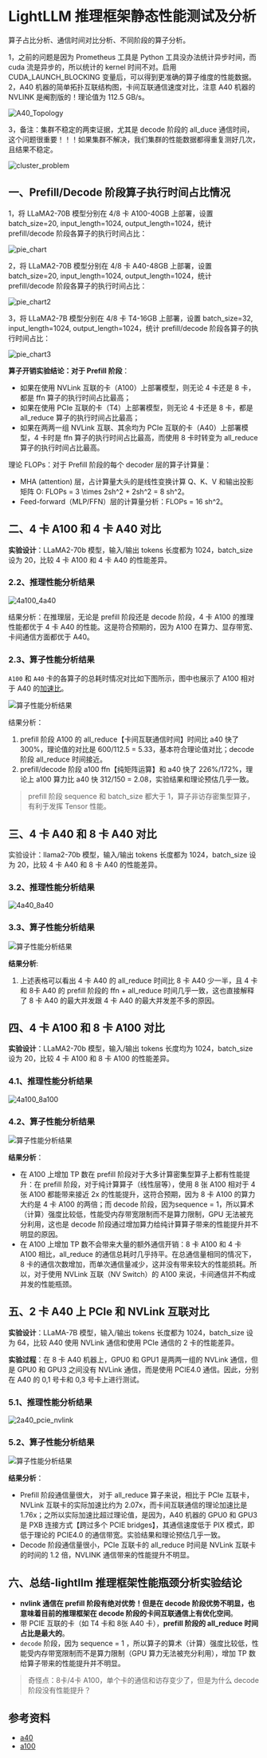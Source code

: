 # LightLLM 推理框架静态性能测试及分析

算子占比分析、通信时间对比分析、不同阶段的算子分析。

1，之前的问题是因为 Prometheus 工具是 Python 工具没办法统计异步时间，而 cuda 流是异步的，所以统计的 kernel 时间不对。启用 CUDA_LAUNCH_BLOCKING 变量后，可以得到更准确的算子维度的性能数据。
2，A40 机器的简单拓扑互联结构图，卡间互联通信速度对比，注意 A40 机器的 NVLINK 是阉割版的！理论值为 112.5 GB/s。

![A40_Topology](../../images/lightllm_analysis/A40_Topology.png)

3，备注：集群不稳定的两束证据，尤其是 decode 阶段的 all_duce 通信时间，这个问题很重要！！！如果集群不解决，我们集群的性能数据都得重复测好几次，且结果不稳定。

![cluster_problem](../../images/lightllm_analysis/cluster_problem.png)

## 一、Prefill/Decode 阶段算子执行时间占比情况

1，将 LLaMA2-70B 模型分别在 4/8 卡 A100-40GB 上部署，设置 batch_size=20, input_length=1024, output_length=1024，统计 prefill/decode 阶段各算子的执行时间占比：

![pie_chart](../../images/lightllm_analysis/pie_chart.png)

2，将 LLaMA2-70B 模型分别在 4/8 卡 A40-48GB 上部署，设置 batch_size=20, input_length=1024, output_length=1024，统计 prefill/decode 阶段各算子的执行时间占比：

![pie_chart2](../../images/lightllm_analysis/pie_chart2.png)

3，将 LLaMA2-7B 模型分别在 4/8 卡 T4-16GB 上部署，设置 batch_size=32, input_length=1024, output_length=1024，统计 prefill/decode 阶段各算子的执行时间占比：

![pie_chart3](../../images/lightllm_analysis/pie_chart3.png)

**算子开销实验结论：对于 Prefill 阶段**：

- 如果在使用 NVLink 互联的卡（A100）上部署模型，则无论 4 卡还是 8 卡，都是 ffn 算子的执行时间占比最高；
- 如果在使用 PCIe 互联的卡（T4）上部署模型，则无论 4 卡还是 8 卡，都是 all_reduce 算子的执行时间占比最高；
- 如果在两两一组 NVLink 互联、其余均为 PCIe 互联的卡（A40）上部署模型，4 卡时是 ffn 算子的执行时间占比最高，而使用 8 卡时转变为 all_reduce  算子的执行时间占比最高。

理论 FLOPs：对于 Prefill 阶段的每个 decoder 层的算子计算量：

- MHA (attention) 层，占计算量大头的是线性变换计算 Q、K、V 和输出投影矩阵 O: FLOPs = 3 \times 2sh^2 + 2sh^2 = 8 sh^2。
- Feed-forward（MLP/FFN）层的计算量分析：FLOPs = 16 sh^2。

## 二、4 卡 A100 和 4 卡 A40 对比

**实验设计**：LLaMA2-70b 模型，输入/输出 tokens 长度都为 1024，batch_size 设为 20，比较 4 卡 A100 和 4 卡 A40 的性能差异。

### 2.2、推理性能分析结果

![4a100_4a40](../../images/lightllm_analysis/4a100_4a40.png)

结果分析：在推理层，无论是 prefill 阶段还是 decode 阶段，4 卡 A100 的推理性能都优于 4 卡 A40 的性能。这是符合预期的，因为 A100 在算力、显存带宽、卡间通信方面都优于 A40。

### 2.3、算子性能分析结果

`A100` 和 `A40` 卡的各算子的总耗时情况对比如下图所示，图中也展示了 A100 相对于 A40 的[加速比](https://www.jendow.com.tw/wiki/%E5%8A%A0%E9%80%9F%E6%AF%94)。

![算子性能分析结果](../../images/lightllm_analysis/op_perf1.png)

结果分析：

1. prefill 阶段 A100 的 all_reduce【卡间互联通信时间】时间比 a40 快了 300%，理论值的对比是 600/112.5 = 5.33，基本符合理论值对比；decode 阶段  all_reduce 时间接近。
2. prefill/decode 阶段 a100 ffn【纯矩阵运算】和 a40 快了 226%/172%，理论上 a100 算力比 a40 快 312/150 = 2.08，实验结果和理论预估几乎一致。

> prefill 阶段 sequence 和 batch_size 都大于 1，算子非访存密集型算子，有利于发挥 Tensor 性能。

## 三、4 卡 A40 和 8 卡 A40 对比

实验设计：llama2-70b 模型，输入/输出 tokens 长度都为 1024，batch_size 设为 20，比较 4 卡 A40 和 8 卡 A40 的性能差异。

### 3.2、推理性能分析结果

![4a40_8a40](../../images/lightllm_analysis/4a40_8a40.png)

### 3.3、算子性能分析结果

![算子性能分析结果](../../images/lightllm_analysis/op_perf2.png)

**结果分析**:

1. 上述表格可以看出 4 卡 A40 的 all_reduce 时间比 8 卡 A40 少一半，且 4 卡和 8卡 A40 的 prefill 阶段的 ffn + all_reduce 时间几乎一致，这也直接解释了 8 卡 A40 的最大并发跟 4 卡 A40 的最大并发差不多的原因。

## 四、4 卡 A100 和 8 卡 A100 对比

**实验设计**：LLaMA2-70b 模型，输入/输出 tokens 长度均为 1024，batch_size 设为 20，比较 4 卡 A100 和 8 卡 A100 的性能差异。

### 4.1、推理性能分析结果

![4a100_8a100](../../images/lightllm_analysis/4a100_8a100.png)

### 4.2、算子性能分析结果

![算子性能分析结果](../../images/lightllm_analysis/op_perf3.png)

**结果分析**：

- 在 A100 上增加 TP 数在 prefill 阶段对于大多计算密集型算子上都有性能提升：在 prefill 阶段，对于纯计算算子（线性层等），使用 8 张 A100 相对于 4 张 A100 都能带来接近 2x 的性能提升，这符合预期，因为 8 卡 A100 的算力大约是 4 卡 A100 的两倍；而 decode  阶段，因为sequence = 1，所以算术（计算）强度比较低，性能受内存带宽限制而不是算力限制，GPU 无法被充分利用，这也是 decode 阶段通过增加算力给纯计算算子带来的性能提升并不明显的原因。
- 在 A100 上增加 TP 数不会带来大量的额外通信开销：8 卡 A100 和 4 卡 A100 相比，all_reduce 的通信总耗时几乎持平。在总通信量相同的情况下，8 卡的通信次数增加，而单次通信量减少，这并没有带来较大的性能损耗。所以，对于使用 NVLink 互联（NV Switch）的 A100 来说，卡间通信并不构成并发的性能瓶颈。

## 五、2 卡 A40 上 PCIe 和 NVLink 互联对比

**实验设计**：LLaMA-7B 模型，输入/输出 tokens 长度都为 1024，batch_size 设为 64，比较 A40 使用 NVLink 通信和使用 PCIe 通信的 2 卡的性能差异。

**实验过程**：在 8 卡 A40 机器上，GPU0 和 GPU1 是两两一组的 NVLink 通信，但是 GPU0 和 GPU3 之间没有 NVLink 通信，而是使用 PCIE4.0 通信。因此，分别在 A40 的 0,1 号卡和 0,3 号卡上进行测试。

### 5.1、推理性能分析结果

![2a40_pcie_nvlink](../../images/lightllm_analysis/2a40_pcie_nvlink.png)

### 5.2、算子性能分析结果

![算子性能分析结果](../../images/lightllm_analysis/op_perf4.png)

**结果分析**：

- Prefill 阶段通信量很大， 对于 all_reduce 算子来说，相比于 PCIe 互联卡，NVLink 互联卡的实际加速比约为 2.07x，而卡间互联通信的理论加速比是 1.76x；之所以实际加速比超过理论值，是因为，A40 机器的 GPU0 和 GPU3 是 PXB 连接方式【跨过多个 PCIE bridges】，其通信速度低于 PIX  模式，即低于理论的 PCIE4.0  的通信带宽。实验结果和理论预估几乎一致。
- Decode 阶段通信量很小，PCIe 互联卡的 all_reduce 时间是 NVLink 互联卡的时间的 1.2 倍，NVLINK 通信带来的性能提升不明显。

## 六、总结-lightllm 推理框架性能瓶颈分析实验结论

- **nvlink 通信在 prefill 阶段有绝对优势！但是在 decode 阶段优势不明显，也意味着目前的推理框架在 decode 阶段的卡间互联通信上有优化空间**。
- 带 PCIE 互联的卡（如 T4 卡和 8张 A40 卡），**prefill 阶段的 all_reduce 时间占比是最大的**。
- `decode` 阶段，因为 sequence = 1 ，所以算子的算术（计算）强度比较低，性能受内存带宽限制而不是算力限制（GPU 算力无法被充分利用），增加 TP 数给算子带来的性能提升并不明显。

> 奇怪点：8卡/4卡 A100，单个卡的通信和访存变少了，但是为什么 decode 阶段没有性能提升？

## 参考资料

- [a40](https://www.nvidia.com/en-us/data-center/a40/)
- [a100](https://www.nvidia.com/en-us/data-center/a100/)